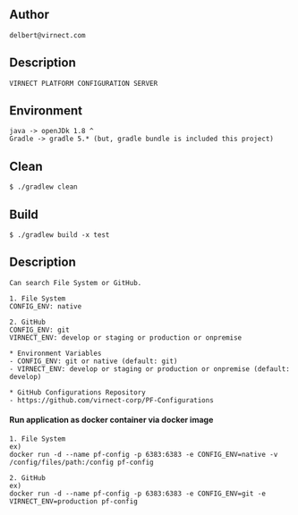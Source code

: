 ## Author

```
delbert@virnect.com

```

## Description

```
VIRNECT PLATFORM CONFIGURATION SERVER

```

## Environment

```
java -> openJDk 1.8 ^
Gradle -> gradle 5.* (but, gradle bundle is included this project)
```

## Clean
```
$ ./gradlew clean
```

## Build

```
$ ./gradlew build -x test
```

## Description
```
Can search File System or GitHub.

1. File System
CONFIG_ENV: native

2. GitHub
CONFIG_ENV: git
VIRNECT_ENV: develop or staging or production or onpremise

* Environment Variables
- CONFIG_ENV: git or native (default: git)
- VIRNECT_ENV: develop or staging or production or onpremise (default: develop)

* GitHub Configurations Repository
- https://github.com/virnect-corp/PF-Configurations
```

#### Run application as docker container via docker image

```shell script
1. File System
ex)
docker run -d --name pf-config -p 6383:6383 -e CONFIG_ENV=native -v /config/files/path:/config pf-config

2. GitHub
ex)
docker run -d --name pf-config -p 6383:6383 -e CONFIG_ENV=git -e VIRNECT_ENV=production pf-config
```
